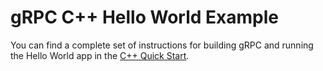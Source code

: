 # gRPC C++ Hello World Example

You can find a complete set of instructions for building gRPC and running the
Hello World app in the [C++ Quick Start][].

[C++ Quick Start]: https://grpc.io/docs/languages/cpp/quickstart
